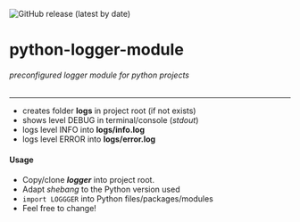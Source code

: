 ![GitHub release (latest by date)](https://img.shields.io/github/v/release/kaulketh/python-logger-module?color=red)
# python-logger-module
###### preconfigured logger module for python projects
___
* creates folder **logs** in project root (if not exists)
* shows level DEBUG in terminal/console (_stdout_)
* logs level INFO into **logs/info.log**
* logs level ERROR into **logs/error.log**

#### Usage
* Copy/clone _**logger**_ into project root.
* Adapt _shebang_ to the Python version used
* `import LOGGGER` into Python files/packages/modules
* Feel free to change!
